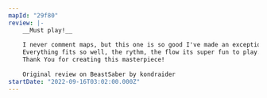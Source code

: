 ```yaml
---
mapId: "29f80"
review: |-
    __Must play!__
    
    I never comment maps, but this one is so good I've made an exception.
    Everything fits so well, the rythm, the flow its super fun to play.
    Thank You for creating this masterpiece!
    
    Original review on BeastSaber by kondraider
startDate: "2022-09-16T03:02:00.000Z"
---
```


